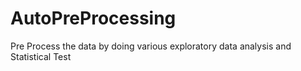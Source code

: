 # AutoPreProcessing
Pre Process the data by doing various exploratory data analysis and Statistical Test 
